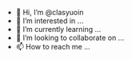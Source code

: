 - 👋 Hi, I’m @clasyuoin
- 👀 I’m interested in ...
- 🌱 I’m currently learning ...
- 💞️ I’m looking to collaborate on ...
- 📫 How to reach me ...

<!---
clasyuoin/clasyuoin is a ✨ special ✨ repository because its `README.md` (this file) appears on your GitHub profile.
You can click the Preview link to take a look at your changes.
--->
